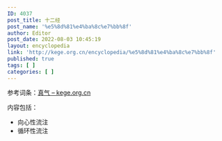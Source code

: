 ```yaml
---
ID: 4037
post_title: 十二经
post_name: '%e5%8d%81%e4%ba%8c%e7%bb%8f'
author: Editor
post_date: 2022-08-03 10:45:19
layout: encyclopedia
link: 'http://kege.org.cn/encyclopedia/%e5%8d%81%e4%ba%8c%e7%bb%8f'
published: true
tags: [ ]
categories: [ ]
---
```

参考词条：<a href="http://kege.org.cn/encyclopedia/%e7%9c%9f%e6%b0%94">真气 – kege.org.cn</a>

内容包括：
<ul>
 	<li>向心性流注</li>
 	<li>循环性流注</li>
</ul>
&nbsp;
